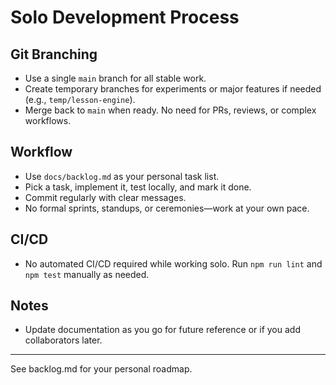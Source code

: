 # Solo Development Process

## Git Branching
- Use a single `main` branch for all stable work.
- Create temporary branches for experiments or major features if needed (e.g., `temp/lesson-engine`).
- Merge back to `main` when ready. No need for PRs, reviews, or complex workflows.

## Workflow
- Use `docs/backlog.md` as your personal task list.
- Pick a task, implement it, test locally, and mark it done.
- Commit regularly with clear messages.
- No formal sprints, standups, or ceremonies—work at your own pace.

## CI/CD
- No automated CI/CD required while working solo. Run `npm run lint` and `npm test` manually as needed.

## Notes
- Update documentation as you go for future reference or if you add collaborators later.

---
See backlog.md for your personal roadmap.

